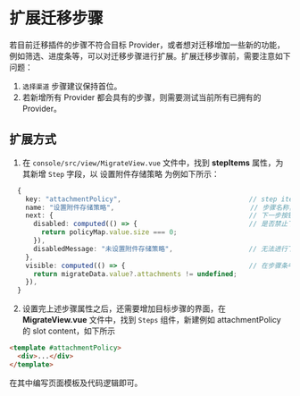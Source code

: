 # 扩展迁移步骤

若目前迁移插件的步骤不符合目标 Provider，或者想对迁移增加一些新的功能，例如筛选、进度条等，可以对迁移步骤进行扩展。扩展迁移步骤前，需要注意如下问题：

1. `选择渠道` 步骤建议保持首位。
2. 若新增所有 Provider 都会具有的步骤，则需要测试当前所有已拥有的 Provider。

## 扩展方式

1. 在 `console/src/view/MigrateView.vue` 文件中，找到 **stepItems** 属性，为其新增 `Step` 字段，以 设置附件存储策略 为例如下所示：

```ts
  {
    key: "attachmentPolicy",                                // step item slot
    name: "设置附件存储策略",                                  // 步骤名称，将会展示在步骤条上
    next: {                                                 // 下一步按钮设置
      disabled: computed(() => {                            // 是否禁止下一步
        return policyMap.value.size === 0;
      }),
      disabledMessage: "未设置附件存储策略",                   // 无法进行下一步时，出现的提示
    },
    visible: computed(() => {                               // 在步骤条中展示当前步骤的条件
      return migrateData.value?.attachments != undefined;
    }),
  }
```

2. 设置完上述步骤属性之后，还需要增加目标步骤的界面，在 **MigrateView.vue** 文件中，找到 `Steps` 组件，新建例如 attachmentPolicy 的 slot content，如下所示

```html
<template #attachmentPolicy>
  <div>...</div>
</template>
```

在其中编写页面模板及代码逻辑即可。
